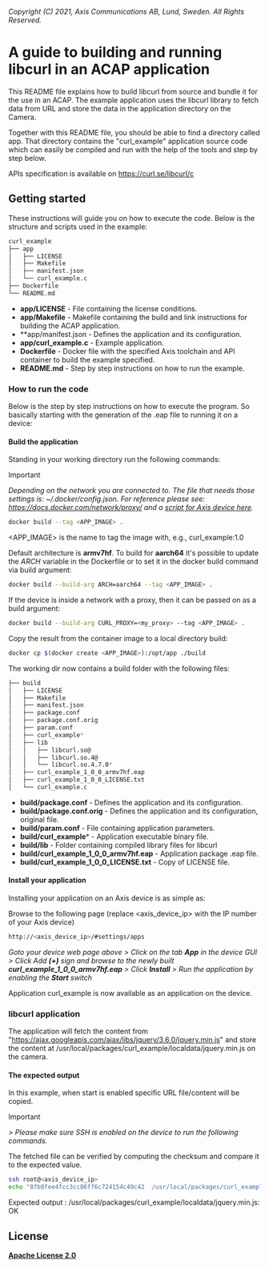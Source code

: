  *Copyright (C) 2021, Axis Communications AB, Lund, Sweden. All Rights Reserved.*

# A guide to building and running libcurl in an ACAP application
This README file explains how to build libcurl from source and bundle it for the use in an ACAP. The example application uses the libcurl library to fetch data from
URL and store the data in the application directory on the Camera.

Together with this README file, you should be able to find a directory called app. That directory contains the "curl_example" application source code which can easily
be compiled and run with the help of the tools and step by step below.

APIs specification is available on https://curl.se/libcurl/c

## Getting started
These instructions will guide you on how to execute the code. Below is the structure and scripts used in the example:

```bash
curl_example
├── app
│   ├── LICENSE
│   ├── Makefile
│   ├── manifest.json
│   └── curl_example.c
├── Dockerfile
└── README.md
```

* **app/LICENSE**        - File containing the license conditions.
* **app/Makefile**       - Makefile containing the build and link instructions for building the ACAP application.
* **app/manifest.json    - Defines the application and its configuration.
* **app/curl_example.c** - Example application.
* **Dockerfile**         - Docker file with the specified Axis toolchain and API container to build the example specified.
* **README.md**          - Step by step instructions on how to run the example.

### How to run the code
Below is the step by step instructions on how to execute the program. So basically starting with the generation of the .eap file to running it on a device:

#### Build the application
Standing in your working directory run the following commands:

> [!IMPORTANT]
> *Depending on the network you are connected to.
The file that needs those settings is: *~/.docker/config.json.*
For reference please see: https://docs.docker.com/network/proxy/ and a
[script for Axis device here](../FAQs.md#HowcanIset-upnetworkproxysettingsontheAxisdevice?).*

```bash
docker build --tag <APP_IMAGE> .
```

<APP_IMAGE> is the name to tag the image with, e.g., curl_example:1.0

Default architecture is **armv7hf**. To build for **aarch64** it's possible to
update the *ARCH* variable in the Dockerfile or to set it in the docker build
command via build argument:
```bash
docker build --build-arg ARCH=aarch64 --tag <APP_IMAGE> .
```

If the device is inside a network with a proxy, then it can be passed on as a build argument:
```bash
docker build --build-arg CURL_PROXY=<my_proxy> --tag <APP_IMAGE> .
```

Copy the result from the container image to a local directory build:

```bash
docker cp $(docker create <APP_IMAGE>):/opt/app ./build
```

The working dir now contains a build folder with the following files:

```bash
├── build
│   ├── LICENSE
│   ├── Makefile
│   ├── manifest.json
│   ├── package.conf
│   ├── package.conf.orig
│   ├── param.conf
│   ├── curl_example*
│   ├── lib
│   │   ├── libcurl.so@
│   │   ├── libcurl.so.4@
│   │   └── libcurl.so.4.7.0*
│   ├── curl_example_1_0_0_armv7hf.eap
│   ├── curl_example_1_0_0_LICENSE.txt
│   └── curl_example.c

```

* **build/package.conf** - Defines the application and its configuration.
* **build/package.conf.orig** - Defines the application and its configuration, original file.
* **build/param.conf** - File containing application parameters.
* **build/curl_example*** - Application executable binary file.
* **build/lib** - Folder containing compiled library files for libcurl
* **build/curl_example_1_0_0_armv7hf.eap** - Application package .eap file.
* **build/curl_example_1_0_0_LICENSE.txt** - Copy of LICENSE file.

#### Install your application
Installing your application on an Axis device is as simple as:

Browse to the following page (replace <axis_device_ip> with the IP number of your Axis device)

```bash
http://<axis_device_ip>/#settings/apps
```

*Goto your device web page above > Click on the tab **App** in the device GUI > Click Add **(+)** sign and browse to
the newly built **curl_example_1_0_0_armv7hf.eap** > Click **Install** > Run the application by enabling the **Start** switch*

Application curl_example is now available as an application on the device.

### libcurl application
The application will fetch the content from "https://ajax.googleapis.com/ajax/libs/jquery/3.6.0/jquery.min.js" and store the content at /usr/local/packages/curl_example/localdata/jquery.min.js on the camera.

#### The expected output
In this example, when start is enabled specific URL file/content will be copied.

>[!IMPORTANT]
*> Please make sure SSH is enabled on the device to run the following commands.*

The fetched file can be verified by computing the checksum and compare it to the expected value.

```bash
ssh root@<axis_device_ip>
echo "8fb8fee4fcc3cc86ff6c724154c49c42  /usr/local/packages/curl_example/localdata/jquery.min.js" | md5sum -c -
```

Expected output : /usr/local/packages/curl_example/localdata/jquery.min.js: OK

## License
**[Apache License 2.0](../../LICENSE)**
